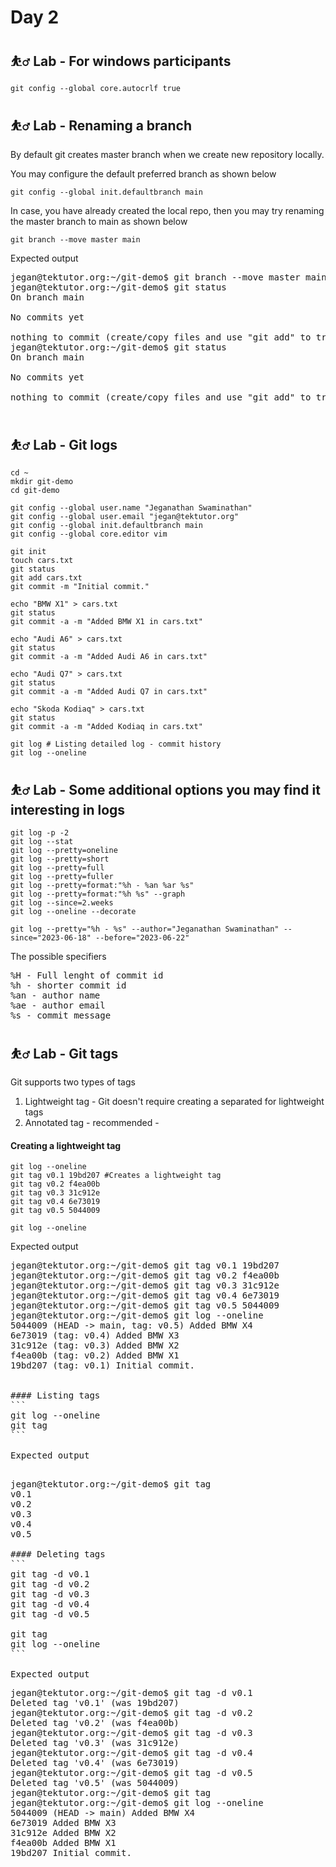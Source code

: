 # Day 2

## ⛹️‍♂️ Lab - For windows participants
```
git config --global core.autocrlf true
```


## ⛹️‍♂️ Lab - Renaming a branch

By default git creates master branch when we create new repository locally.

You may configure the default preferred branch as shown below
```
git config --global init.defaultbranch main
```

In case, you have already created the local repo, then you may try renaming the master branch to main as shown below
```
git branch --move master main
```

Expected output
<pre>
jegan@tektutor.org:~/git-demo$ git branch --move master main
jegan@tektutor.org:~/git-demo$ git status
On branch main

No commits yet

nothing to commit (create/copy files and use "git add" to track)
jegan@tektutor.org:~/git-demo$ git status
On branch main

No commits yet

nothing to commit (create/copy files and use "git add" to track)
 
</pre>

## ⛹️‍♂️ Lab - Git logs
```
cd ~
mkdir git-demo
cd git-demo

git config --global user.name "Jeganathan Swaminathan"
git config --global user.email "jegan@tektutor.org"
git config --global init.defaultbranch main
git config --global core.editor vim

git init
touch cars.txt
git status
git add cars.txt
git commit -m "Initial commit."

echo "BMW X1" > cars.txt
git status
git commit -a -m "Added BMW X1 in cars.txt"

echo "Audi A6" > cars.txt
git status
git commit -a -m "Added Audi A6 in cars.txt"

echo "Audi Q7" > cars.txt
git status
git commit -a -m "Added Audi Q7 in cars.txt"

echo "Skoda Kodiaq" > cars.txt
git status
git commit -a -m "Added Kodiaq in cars.txt"

git log # Listing detailed log - commit history
git log --oneline
```

## ⛹️‍♂️ Lab - Some additional options you may find it interesting in logs
```
git log -p -2
git log --stat
git log --pretty=oneline
git log --pretty=short
git log --pretty=full
git log --pretty=fuller
git log --pretty=format:"%h - %an %ar %s"
git log --pretty=format:"%h %s" --graph
git log --since=2.weeks
git log --oneline --decorate

git log --pretty="%h - %s" --author="Jeganathan Swaminathan" --since="2023-06-18" --before="2023-06-22"
```

The possible specifiers
<pre>
%H - Full lenght of commit id
%h - shorter commit id
%an - author name
%ae - author email
%s - commit message
</pre>

## ⛹️‍♂️ Lab - Git tags

Git supports two types of tags
1. Lightweight tag - Git doesn't require creating a separated for lightweight tags
2. Annotated tag - recommended - 

#### Creating a lightweight tag
```
git log --oneline
git tag v0.1 19bd207 #Creates a lightweight tag
git tag v0.2 f4ea00b 
git tag v0.3 31c912e
git tag v0.4 6e73019
git tag v0.5 5044009

git log --oneline
```

Expected output
<pre>
jegan@tektutor.org:~/git-demo$ git tag v0.1 19bd207
jegan@tektutor.org:~/git-demo$ git tag v0.2 f4ea00b
jegan@tektutor.org:~/git-demo$ git tag v0.3 31c912e
jegan@tektutor.org:~/git-demo$ git tag v0.4 6e73019
jegan@tektutor.org:~/git-demo$ git tag v0.5 5044009
jegan@tektutor.org:~/git-demo$ git log --oneline
5044009 (HEAD -> main, tag: v0.5) Added BMW X4
6e73019 (tag: v0.4) Added BMW X3
31c912e (tag: v0.3) Added BMW X2
f4ea00b (tag: v0.2) Added BMW X1
19bd207 (tag: v0.1) Initial commit.


#### Listing tags
```
git log --oneline
git tag
```

Expected output
<pre> 
jegan@tektutor.org:~/git-demo$ git tag
v0.1
v0.2
v0.3
v0.4
v0.5

#### Deleting tags
```
git tag -d v0.1
git tag -d v0.2
git tag -d v0.3
git tag -d v0.4
git tag -d v0.5
 
git tag
git log --oneline
```

Expected output
<pre>
jegan@tektutor.org:~/git-demo$ git tag -d v0.1
Deleted tag 'v0.1' (was 19bd207)
jegan@tektutor.org:~/git-demo$ git tag -d v0.2
Deleted tag 'v0.2' (was f4ea00b)
jegan@tektutor.org:~/git-demo$ git tag -d v0.3
Deleted tag 'v0.3' (was 31c912e)
jegan@tektutor.org:~/git-demo$ git tag -d v0.4
Deleted tag 'v0.4' (was 6e73019)
jegan@tektutor.org:~/git-demo$ git tag -d v0.5
Deleted tag 'v0.5' (was 5044009)
jegan@tektutor.org:~/git-demo$ git tag
jegan@tektutor.org:~/git-demo$ git log --oneline
5044009 (HEAD -> main) Added BMW X4
6e73019 Added BMW X3
31c912e Added BMW X2
f4ea00b Added BMW X1
19bd207 Initial commit. 
</pre>


